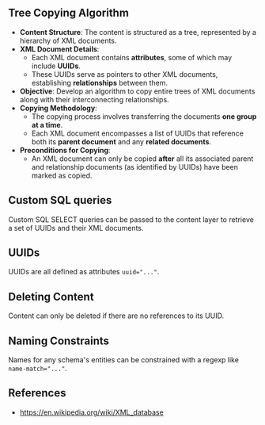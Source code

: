 ## Tree Copying Algorithm

- **Content Structure**: The content is structured as a tree, represented by a
  hierarchy of XML documents.
- **XML Document Details**:
  - Each XML document contains **attributes**, some of which may include **UUIDs**.
  - These UUIDs serve as pointers to other XML documents, establishing
    **relationships** between them.
- **Objective**: Develop an algorithm to copy entire trees of XML documents
  along with their interconnecting relationships.
- **Copying Methodology**:
  - The copying process involves transferring the documents **one group at a time**.
  - Each XML document encompasses a list of UUIDs that reference both its
    **parent document** and any **related documents**.
- **Preconditions for Copying**:
  - An XML document can only be copied **after** all its associated parent and
    relationship documents (as identified by UUIDs) have been marked as copied.

## Custom SQL queries

Custom SQL SELECT queries can be passed to the content layer to retrieve a set
of UUIDs and their XML documents.

## UUIDs

UUIDs are all defined as attributes `uuid="..."`.

## Deleting Content

Content can only be deleted if there are no references to its UUID.

## Naming Constraints

Names for any schema's entities can be constrained with a regexp like `name-match="..."`.

## References
* https://en.wikipedia.org/wiki/XML_database
